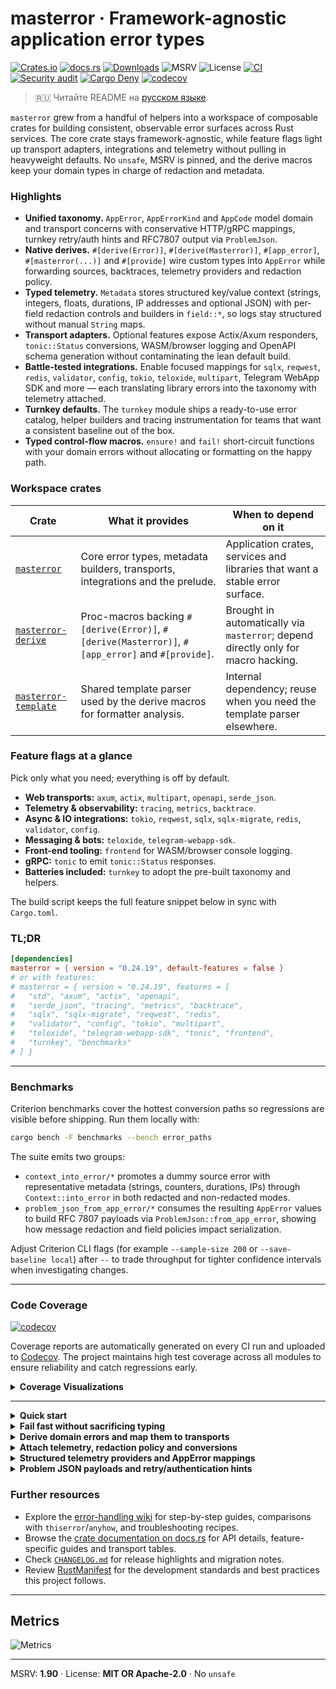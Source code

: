<!--
SPDX-FileCopyrightText: 2025 RAprogramm <andrey.rozanov.vl@gmail.com>

SPDX-License-Identifier: MIT
-->

# masterror · Framework-agnostic application error types

<!-- ⚠️ GENERATED FILE: edit README.template.md and run `cargo build` to refresh README.md before publishing.
     CI packaging will fail if README.md is stale. -->

[![Crates.io](https://img.shields.io/crates/v/masterror)](https://crates.io/crates/masterror)
[![docs.rs](https://img.shields.io/docsrs/masterror)](https://docs.rs/masterror)
[![Downloads](https://img.shields.io/crates/d/masterror)](https://crates.io/crates/masterror)
![MSRV](https://img.shields.io/badge/MSRV-1.90-blue)
![License](https://img.shields.io/badge/License-MIT%20or%20Apache--2.0-informational)
[![CI](https://github.com/RAprogramm/masterror/actions/workflows/ci.yml/badge.svg?branch=main)](https://github.com/RAprogramm/masterror/actions/workflows/ci.yml?query=branch%3Amain)
[![Security audit](https://github.com/RAprogramm/masterror/actions/workflows/ci.yml/badge.svg?branch=main&label=Security%20audit)](https://github.com/RAprogramm/masterror/actions/workflows/ci.yml?query=branch%3Amain)
[![Cargo Deny](https://img.shields.io/github/actions/workflow/status/RAprogramm/masterror/ci.yml?branch=main&label=Cargo%20Deny)](https://github.com/RAprogramm/masterror/actions/workflows/ci.yml?query=branch%3Amain)
[![codecov](https://codecov.io/gh/RAprogramm/masterror/graph/badge.svg?token=OD4F7LWWB8)](https://codecov.io/gh/RAprogramm/masterror)

> 🇷🇺 Читайте README на [русском языке](README.ru.md).

`masterror` grew from a handful of helpers into a workspace of composable crates for
building consistent, observable error surfaces across Rust services. The core
crate stays framework-agnostic, while feature flags light up transport adapters,
integrations and telemetry without pulling in heavyweight defaults. No
`unsafe`, MSRV is pinned, and the derive macros keep your domain types in charge
of redaction and metadata.

### Highlights

- **Unified taxonomy.** `AppError`, `AppErrorKind` and `AppCode` model domain and
  transport concerns with conservative HTTP/gRPC mappings, turnkey retry/auth
  hints and RFC7807 output via `ProblemJson`.
- **Native derives.** `#[derive(Error)]`, `#[derive(Masterror)]`, `#[app_error]`,
  `#[masterror(...)]` and `#[provide]` wire custom types into `AppError` while
  forwarding sources, backtraces, telemetry providers and redaction policy.
- **Typed telemetry.** `Metadata` stores structured key/value context (strings,
  integers, floats, durations, IP addresses and optional JSON) with per-field
  redaction controls and builders in `field::*`, so logs stay structured without
  manual `String` maps.
- **Transport adapters.** Optional features expose Actix/Axum responders,
  `tonic::Status` conversions, WASM/browser logging and OpenAPI schema
  generation without contaminating the lean default build.
- **Battle-tested integrations.** Enable focused mappings for `sqlx`,
  `reqwest`, `redis`, `validator`, `config`, `tokio`, `teloxide`, `multipart`,
  Telegram WebApp SDK and more — each translating library errors into the
  taxonomy with telemetry attached.
- **Turnkey defaults.** The `turnkey` module ships a ready-to-use error catalog,
  helper builders and tracing instrumentation for teams that want a consistent
  baseline out of the box.
- **Typed control-flow macros.** `ensure!` and `fail!` short-circuit functions
  with your domain errors without allocating or formatting on the happy path.

### Workspace crates

| Crate | What it provides | When to depend on it |
| --- | --- | --- |
| [`masterror`](https://crates.io/crates/masterror) | Core error types, metadata builders, transports, integrations and the prelude. | Application crates, services and libraries that want a stable error surface. |
| [`masterror-derive`](masterror-derive/README.md) | Proc-macros backing `#[derive(Error)]`, `#[derive(Masterror)]`, `#[app_error]` and `#[provide]`. | Brought in automatically via `masterror`; depend directly only for macro hacking. |
| [`masterror-template`](masterror-template/README.md) | Shared template parser used by the derive macros for formatter analysis. | Internal dependency; reuse when you need the template parser elsewhere. |

### Feature flags at a glance

Pick only what you need; everything is off by default.

- **Web transports:** `axum`, `actix`, `multipart`, `openapi`, `serde_json`.
- **Telemetry & observability:** `tracing`, `metrics`, `backtrace`.
- **Async & IO integrations:** `tokio`, `reqwest`, `sqlx`, `sqlx-migrate`,
  `redis`, `validator`, `config`.
- **Messaging & bots:** `teloxide`, `telegram-webapp-sdk`.
- **Front-end tooling:** `frontend` for WASM/browser console logging.
- **gRPC:** `tonic` to emit `tonic::Status` responses.
- **Batteries included:** `turnkey` to adopt the pre-built taxonomy and helpers.

The build script keeps the full feature snippet below in sync with
`Cargo.toml`.

### TL;DR

~~~toml
[dependencies]
masterror = { version = "0.24.19", default-features = false }
# or with features:
# masterror = { version = "0.24.19", features = [
#   "std", "axum", "actix", "openapi",
#   "serde_json", "tracing", "metrics", "backtrace",
#   "sqlx", "sqlx-migrate", "reqwest", "redis",
#   "validator", "config", "tokio", "multipart",
#   "teloxide", "telegram-webapp-sdk", "tonic", "frontend",
#   "turnkey", "benchmarks"
# ] }
~~~

---

### Benchmarks

Criterion benchmarks cover the hottest conversion paths so regressions are
visible before shipping. Run them locally with:

~~~sh
cargo bench -F benchmarks --bench error_paths
~~~

The suite emits two groups:

- `context_into_error/*` promotes a dummy source error with representative
  metadata (strings, counters, durations, IPs) through `Context::into_error` in
  both redacted and non-redacted modes.
- `problem_json_from_app_error/*` consumes the resulting `AppError` values to
  build RFC 7807 payloads via `ProblemJson::from_app_error`, showing how message
  redaction and field policies impact serialization.

Adjust Criterion CLI flags (for example `--sample-size 200` or `--save-baseline local`) after `--` to trade
throughput for tighter confidence intervals when investigating changes.

---

### Code Coverage

[![codecov](https://codecov.io/gh/RAprogramm/masterror/graph/badge.svg?token=OD4F7LWWB8)](https://codecov.io/gh/RAprogramm/masterror)

Coverage reports are automatically generated on every CI run and uploaded to [Codecov](https://codecov.io/gh/RAprogramm/masterror). The project maintains high test coverage across all modules to ensure reliability and catch regressions early.

<details>
  <summary><b>Coverage Visualizations</b></summary>

#### Sunburst Graph
The inner-most circle represents the entire project, moving outward through folders to individual files. Size and color indicate statement count and coverage percentage.

[![Sunburst](https://codecov.io/gh/RAprogramm/masterror/graphs/sunburst.svg?token=OD4F7LWWB8)](https://codecov.io/gh/RAprogramm/masterror)

#### Grid View
Each block represents a single file. Block size and color correspond to statement count and coverage percentage.

[![Grid](https://codecov.io/gh/RAprogramm/masterror/graphs/tree.svg?token=OD4F7LWWB8)](https://codecov.io/gh/RAprogramm/masterror)

#### Icicle Chart
Hierarchical view starting with the entire project at the top, drilling down through folders to individual files. Size and color reflect statement count and coverage.

[![Icicle](https://codecov.io/gh/RAprogramm/masterror/graphs/icicle.svg?token=OD4F7LWWB8)](https://codecov.io/gh/RAprogramm/masterror)

</details>

---

<details>
  <summary><b>Quick start</b></summary>

Create an error:

~~~rust
use masterror::{AppError, AppErrorKind, field};

let err = AppError::new(AppErrorKind::BadRequest, "Flag must be set");
assert!(matches!(err.kind, AppErrorKind::BadRequest));
let err_with_meta = AppError::service("downstream")
    .with_field(field::str("request_id", "abc123"));
assert_eq!(err_with_meta.metadata().len(), 1);

let err_with_context = AppError::internal("db down")
    .with_context(std::io::Error::new(std::io::ErrorKind::Other, "boom"));
assert!(err_with_context.source_ref().is_some());
~~~

With prelude:

~~~rust
use masterror::prelude::*;

fn do_work(flag: bool) -> AppResult<()> {
    if !flag {
        return Err(AppError::bad_request("Flag must be set"));
    }
    Ok(())
}
~~~

</details>

<details>
  <summary><b>Fail fast without sacrificing typing</b></summary>

`ensure!` and `fail!` provide typed alternatives to the formatting-heavy
`anyhow::ensure!`/`anyhow::bail!` helpers. They evaluate the error expression
only when the guard trips, so success paths stay allocation-free.

~~~rust
use masterror::{AppError, AppErrorKind, AppResult};

fn guard(flag: bool) -> AppResult<()> {
    masterror::ensure!(flag, AppError::bad_request("flag must be set"));
    Ok(())
}

fn bail() -> AppResult<()> {
    masterror::fail!(AppError::unauthorized("token expired"));
}

assert!(guard(true).is_ok());
assert!(matches!(guard(false).unwrap_err().kind, AppErrorKind::BadRequest));
assert!(matches!(bail().unwrap_err().kind, AppErrorKind::Unauthorized));
~~~

</details>

<details>
  <summary><b>Derive domain errors and map them to transports</b></summary>

`masterror` ships native derives so your domain types stay expressive while the
crate handles conversions, telemetry and redaction for you.

~~~rust
use std::io;

use masterror::Error;

#[derive(Debug, Error)]
#[error("I/O failed: {source}")]
pub struct DomainError {
    #[from]
    #[source]
    source: io::Error,
}

#[derive(Debug, Error)]
#[error(transparent)]
pub struct WrappedDomainError(
    #[from]
    #[source]
    DomainError
);

fn load() -> Result<(), DomainError> {
    Err(io::Error::other("disk offline").into())
}

let err = load().unwrap_err();
assert_eq!(err.to_string(), "I/O failed: disk offline");

let wrapped = WrappedDomainError::from(err);
assert_eq!(wrapped.to_string(), "I/O failed: disk offline");
~~~

- `use masterror::Error;` brings the derive macro into scope.
- `#[from]` automatically implements `From<...>` while ensuring wrapper shapes are
  valid.
- `#[error(transparent)]` enforces single-field wrappers that forward
  `Display`/`source` to the inner error.
- `#[app_error(kind = AppErrorKind::..., code = AppCode::..., message)]` maps the
  derived error into `AppError`/`AppCode`. The optional `code = ...` arm emits an
  `AppCode` conversion, while the `message` flag forwards the derived
  `Display` output as the public message instead of producing a bare error.
- `masterror::error::template::ErrorTemplate` parses `#[error("...")]`
  strings, exposing literal and placeholder segments so custom derives can be
  implemented without relying on `thiserror`.
- `TemplateFormatter` mirrors `thiserror`'s formatter detection so existing
  derives that relied on hexadecimal, pointer or exponential renderers keep
  compiling.
- Display placeholders preserve their raw format specs via
  `TemplateFormatter::display_spec()` and `TemplateFormatter::format_fragment()`,
  so derived code can forward `:>8`, `:.3` and other display-only options
  without reconstructing the original string.
- `TemplateFormatterKind` exposes the formatter trait requested by a
  placeholder, making it easy to branch on the requested rendering behaviour
  without manually matching every enum variant.

</details>

<details>
  <summary><b>Attach telemetry, redaction policy and conversions</b></summary>

`#[derive(Masterror)]` wires a domain error into [`masterror::Error`], adds
metadata, redaction policy and optional transport mappings. The accompanying
`#[masterror(...)]` attribute mirrors the `#[app_error]` syntax while staying
explicit about telemetry and redaction.

~~~rust
use masterror::{
    mapping::HttpMapping, AppCode, AppErrorKind, Error, Masterror, MessageEditPolicy
};

#[derive(Debug, Masterror)]
#[error("user {user_id} missing flag {flag}")]
#[masterror(
    code = AppCode::NotFound,
    category = AppErrorKind::NotFound,
    message,
    redact(message, fields("user_id" = hash)),
    telemetry(
        Some(masterror::field::str("user_id", user_id.clone())),
        attempt.map(|value| masterror::field::u64("attempt", value))
    ),
    map.grpc = 5,
    map.problem = "https://errors.example.com/not-found"
)]
struct MissingFlag {
    user_id: String,
    flag: &'static str,
    attempt: Option<u64>,
    #[source]
    source: Option<std::io::Error>
}

let err = MissingFlag {
    user_id: "alice".into(),
    flag: "beta",
    attempt: Some(2),
    source: None
};
let converted: Error = err.into();
assert_eq!(converted.code, AppCode::NotFound);
assert_eq!(converted.kind, AppErrorKind::NotFound);
assert_eq!(converted.edit_policy, MessageEditPolicy::Redact);
assert!(converted.metadata().get("user_id").is_some());

assert_eq!(
    MissingFlag::HTTP_MAPPING,
    HttpMapping::new(AppCode::NotFound, AppErrorKind::NotFound)
);
~~~

- `code` / `category` pick the public [`AppCode`] and internal
  [`AppErrorKind`].
- `message` forwards the formatted [`Display`] output as the safe public
  message. Omit it to keep the message private.
- `redact(message)` flips [`MessageEditPolicy`] to redactable at the transport
  boundary, `fields("name" = hash, "card" = last4)` overrides metadata
  policies (`hash`, `last4`, `redact`, `none`).
- `telemetry(...)` accepts expressions that evaluate to
  `Option<masterror::Field>`. Each populated field is inserted into the
  resulting [`Metadata`]; use `telemetry()` when no fields are attached.
- `map.grpc` / `map.problem` capture optional gRPC status codes (as `i32`) and
  RFC 7807 `type` URIs. The derive emits tables such as
  `MyError::HTTP_MAPPING`, `MyError::GRPC_MAPPING` and
  `MyError::PROBLEM_MAPPING` (or slice variants for enums) for downstream
  integrations.

All familiar field-level attributes (`#[from]`, `#[source]`, `#[backtrace]`)
are still honoured. Sources and backtraces are automatically attached to the
generated [`masterror::Error`].

</details>

<details>
  <summary><b>Structured telemetry providers and AppError mappings</b></summary>

`#[provide(...)]` exposes typed context through `std::error::Request`, while
`#[app_error(...)]` records how your domain error translates into `AppError`
and `AppCode`. The derive mirrors `thiserror`'s syntax and extends it with
optional telemetry propagation and direct conversions into the `masterror`
runtime types.

~~~rust
use std::error::request_ref;

use masterror::{AppCode, AppError, AppErrorKind, Error};

#[derive(Clone, Debug, PartialEq, Eq)]
struct TelemetrySnapshot {
    name:  &'static str,
    value: u64,
}

#[derive(Debug, Error)]
#[error("structured telemetry {snapshot:?}")]
#[app_error(kind = AppErrorKind::Service, code = AppCode::Service)]
struct StructuredTelemetryError {
    #[provide(ref = TelemetrySnapshot, value = TelemetrySnapshot)]
    snapshot: TelemetrySnapshot,
}

let err = StructuredTelemetryError {
    snapshot: TelemetrySnapshot {
        name: "db.query",
        value: 42,
    },
};

let snapshot = request_ref::<TelemetrySnapshot>(&err).expect("telemetry");
assert_eq!(snapshot.value, 42);

let app: AppError = err.into();
let via_app = request_ref::<TelemetrySnapshot>(&app).expect("telemetry");
assert_eq!(via_app.name, "db.query");
~~~

Optional telemetry only surfaces when present, so `None` does not register a
provider. Owned snapshots can still be provided as values when the caller
requests ownership:

~~~rust
use masterror::{AppCode, AppErrorKind, Error};

#[derive(Debug, Error)]
#[error("optional telemetry {telemetry:?}")]
#[app_error(kind = AppErrorKind::Internal, code = AppCode::Internal)]
struct OptionalTelemetryError {
    #[provide(ref = TelemetrySnapshot, value = TelemetrySnapshot)]
    telemetry: Option<TelemetrySnapshot>,
}

let noisy = OptionalTelemetryError {
    telemetry: Some(TelemetrySnapshot {
        name: "queue.depth",
        value: 17,
    }),
};
let silent = OptionalTelemetryError { telemetry: None };

assert!(request_ref::<TelemetrySnapshot>(&noisy).is_some());
assert!(request_ref::<TelemetrySnapshot>(&silent).is_none());
~~~

Enums support per-variant telemetry and conversion metadata. Each variant chooses
its own `AppErrorKind`/`AppCode` mapping while the derive generates a single
`From<Enum>` implementation:

~~~rust
#[derive(Debug, Error)]
enum EnumTelemetryError {
    #[error("named {label}")]
    #[app_error(kind = AppErrorKind::NotFound, code = AppCode::NotFound)]
    Named {
        label:    &'static str,
        #[provide(ref = TelemetrySnapshot)]
        snapshot: TelemetrySnapshot,
    },
    #[error("optional tuple")]
    #[app_error(kind = AppErrorKind::Timeout, code = AppCode::Timeout)]
    Optional(#[provide(ref = TelemetrySnapshot)] Option<TelemetrySnapshot>),
    #[error("owned tuple")]
    #[app_error(kind = AppErrorKind::Service, code = AppCode::Service)]
    Owned(#[provide(value = TelemetrySnapshot)] TelemetrySnapshot),
}

let owned = EnumTelemetryError::Owned(TelemetrySnapshot {
    name: "redis.latency",
    value: 3,
});
let app: AppError = owned.into();
assert!(matches!(app.kind, AppErrorKind::Service));
~~~

Compared to `thiserror`, you retain the familiar deriving surface while gaining
structured telemetry (`#[provide]`) and first-class conversions into
`AppError`/`AppCode` without manual glue.

</details>

<details>
  <summary><b>Problem JSON payloads and retry/authentication hints</b></summary>

~~~rust
use masterror::{AppError, AppErrorKind, ProblemJson};
use std::time::Duration;

let problem = ProblemJson::from_app_error(
    AppError::new(AppErrorKind::Unauthorized, "Token expired")
        .with_retry_after_duration(Duration::from_secs(30))
        .with_www_authenticate(r#"Bearer realm="api", error="invalid_token""#)
);

assert_eq!(problem.status, 401);
assert_eq!(problem.retry_after, Some(30));
assert_eq!(problem.grpc.expect("grpc").name, "UNAUTHENTICATED");
~~~

</details>

### Further resources

- Explore the [error-handling wiki](docs/wiki/index.md) for step-by-step guides,
  comparisons with `thiserror`/`anyhow`, and troubleshooting recipes.
- Browse the [crate documentation on docs.rs](https://docs.rs/masterror) for API
  details, feature-specific guides and transport tables.
- Check [`CHANGELOG.md`](CHANGELOG.md) for release highlights and migration notes.
- Review [RustManifest](https://github.com/RAprogramm/RustManifest) for the development standards and best practices this project follows.

---

## Metrics

![Metrics](https://github.com/RAprogramm/infra-metrics-renderer/blob/main/metrics/masterror.svg)

---

MSRV: **1.90** · License: **MIT OR Apache-2.0** · No `unsafe`

